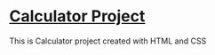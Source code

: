 # [Calculator Project](https://pauloskatostaris.github.io/Calculator-Project/)

This is Calculator project created with HTML and CSS
